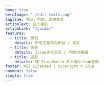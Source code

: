 ```yaml
---
home: true
heroImage: "./edit-tools.png"
tagline: 喂马，劈柴，周游世界
actionText: 进入导航
actionLink: "/guide/"
features:
  - title: 原创
    details: 所有文章均为原创 / 译文
  - title: 协作
    details: Issue评论交流 / PR协作编辑
  - title: 追踪
    details: 请 Star/Watch 右上角Github仓库
footer: MIT Licensed | Copyright © 2019
comment: false
single: true
---
```

